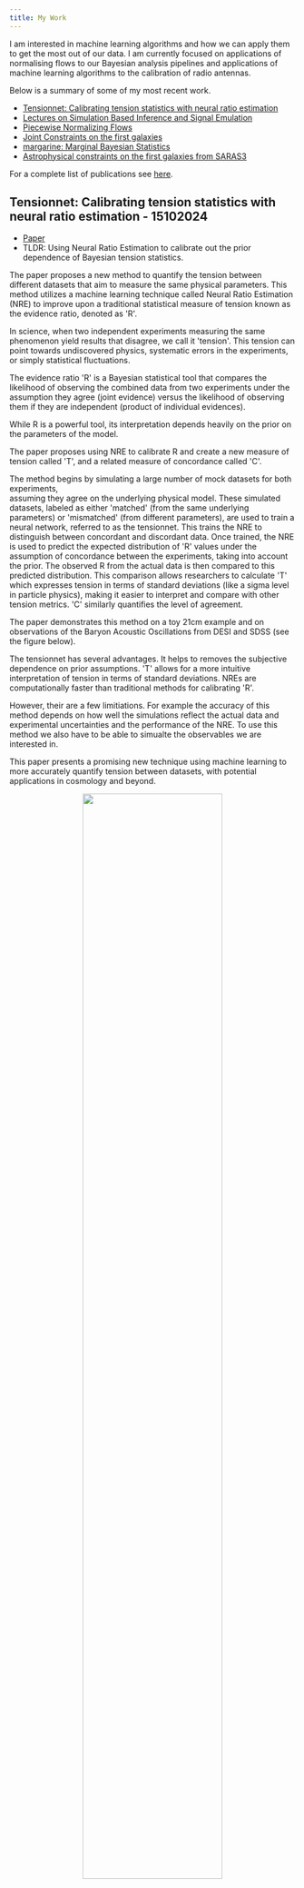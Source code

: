 ```yaml
---
title: My Work
---
```


I am interested in machine learning algorithms and how we can apply them to
get the most out of our data. I am currently focused on applications of
normalising flows to our Bayesian analysis pipelines and applications of
machine learning algorithms to the calibration of radio antennas.

Below is a summary of some of my most recent work.

- [Tensionnet: Calibrating tension statistics with neural ratio estimation](#tensionnet-calibrating-tension-statistics-with-neural-ratio-estimation---15102024)
- [Lectures on Simulation Based Inference and Signal Emulation](#simulation-based-inference-and-signal-emulation---15102024)
- [Piecewise Normalizing Flows](#piecewise-normalizing-flows)
- [Joint Constraints on the first galaxies](#joint-constraints-on-the-first-galaxies)
- [margarine: Marginal Bayesian Statistics](#margarine-marginal-bayesian-statistics)
- [Astrophysical constraints on the first galaxies from SARAS3](#astrophysical-constraints-on-the-first-galaxies-from-saras3)

For a complete list of publications see [here](https://harrybevins.co.uk/pubs.html).

## Tensionnet: Calibrating tension statistics with neural ratio estimation - 15102024

- [Paper](https://arxiv.org/abs/2407.15478)
- TLDR: Using Neural Ratio Estimation to calibrate out the prior dependence of Bayesian tension statistics.

The paper proposes a new method to quantify the tension between different datasets that aim to measure 
the same physical parameters. This method utilizes a machine learning technique called Neural Ratio Estimation (NRE) 
to improve upon a traditional statistical measure of tension known as the evidence ratio, denoted as 'R'.

In science, when two independent experiments measuring the same phenomenon yield results that disagree, 
we call it 'tension'. This tension can point towards undiscovered physics, systematic errors in the experiments, 
or simply statistical fluctuations.

The evidence ratio 'R' is a Bayesian statistical tool that compares the likelihood of observing the combined data 
from two experiments under the assumption they agree (joint evidence) versus the likelihood of observing them 
if they are independent (product of individual evidences).

While R is a powerful tool, its interpretation depends heavily on the prior on the parameters of the model.

The paper proposes using NRE to calibrate R and create a new measure of tension called 'T', and
a related measure of concordance called 'C'.

The method begins by simulating a large number of mock datasets for both experiments,  
assuming they agree on the underlying physical model. These simulated datasets, labeled as either 'matched' (from the same underlying parameters) 
or 'mismatched' (from different parameters), are used to train a neural network, referred to as the tensionnet. 
This trains the NRE to distinguish between concordant and discordant data.
Once trained, the NRE is used to predict the expected distribution of 'R' values under the assumption 
of concordance between the experiments, taking into account the prior. The observed R from the actual data is then compared 
to this predicted distribution. This comparison allows researchers to calculate 'T' which expresses tension in terms of
standard deviations (like a sigma level in particle physics), making it easier to interpret and compare with other tension metrics. 
'C' similarly quantifies the level of agreement.

The paper demonstrates this method on a toy 21cm example and on observations of the Baryon Acoustic Oscillations from
DESI and SDSS (see the figure below).

The tensionnet has several advantages. It helps to removes the subjective dependence on prior assumptions. 
'T'  allows for a more intuitive interpretation of tension in terms of standard deviations.
NREs are computationally faster than traditional methods for calibrating 'R'.

However, their are a few limitiations. For example the accuracy of this method depends on how well the simulations 
reflect the actual data and experimental uncertainties and the performance of the NRE. To use this method we also
have to be able to simualte the observables we are interested in.

This paper presents a promising new technique using machine learning to more accurately quantify tension 
between datasets, with potential applications in cosmology and beyond.

<center><img src="{{ site.url }}/assets/tensionnet-example.png" width="70%" alt-text="tensionnet Example"></center>

## Simulation Based Inference and Signal Emulation - 15/10/2024

I recently gave two lectures as part of the minor SKA model in the MPhil in Data Intensive Science course in Cambridge.

The first lecture was on signal emualtors. I explained to the students why signal emulators are so crucial in the
field of astrophysics and cosmology, the basic considerations that need to be made when building emulators and showed some
examples.

## Piecewise Normalizing Flows

- [Paper](https://arxiv.org/abs/2305.02930)
- TLDR: Using clustering algorithms to improve the accuracy of normalizing
flows when learning multi-modal distributions.

In this paper I demonstrated how we can exploit clustering algorithms
to improve the accuracy of normalizing flows when learning highly multi-modal
distributions.

Normalizing flows can be used to perform density estimation and are a bijective
and differentiable transformation between a known base distribution and
a target distribution. The transformation is often represented by
a neural network that can be optimised to learn the target. Once learnt
we can draw samples from the flow and calculate probabilities for a given
set of samples on the distribution.

The flows typically struggle to learn multi-modal distributions because the
topology of the base distribution is so different to the topology of the
target distribution. A number of methods exist to improve the accuracy of 
flows on multi-modal distributions but we often find that the
learned distributions feature bridges between the modes that are not present
in the target.

In our work we showed that we can break the target distribution up into
different clusters and train normalizing flows on each cluster. We discuss
how to sample from this piecewise distribution and how to calcualte probabilities
on it in the papaer.

The below figure shows how our piecewise normalizing flow approach
performs in comparison to a single noramlizing flow (MAF) and an alternative
approach detailed in [Stimper et al. 2022](https://proceedings.mlr.press/v151/stimper22a).

<center><img src="{{ site.url }}/assets/piecewise_normalising_flows.png" width="70%" alt-text="Benchmark Examples"></center>


## Joint Constraints on the first galaxies

- [Paper](https://arxiv.org/abs/2301.03298)
- TLDR: Using a novel machine learning Bayesian workflow to derive joint
constraints on the properties of the first galaxies with data from 21-cm
cosmology experiments.

In this work we used normalizing flows to model posterior distributions
from previous analysis of data from the 21-cm experiments SARAS3 and HERA to
efficiently perform a joint analysis and place constraints on the properties of
the first stars and galaxies.

21-cm cosmology is concerned with the detection of a signal from the Cosmic Dawn
and Epoch of Reionization from neutral hydrogen which can inform us about
the star formation rates of the first galaxies, their halo masses, their X-ray and
radio luminosities and how quickly the universe ionized. We either attempt to
detect the sky-averaged signal, redshifted from the early universe, in the radio
band with single radiometers, like SARAS3, or detect the spatial variation in the
signal through the power spectrum with interferometers like HERA.

Both HERA and SARAS3 have collected data in the past few years but neither
experiment has claimed a detection of the signal. Instead they have been able
to place upper limits on the magnitude of both the sky-averaged signal and the
power spectrum. Using these upper limits we are able to demonstrate that we
can recover tighter constraints on the magnitude of the signals and the properties of
early galaxies than can be achieved with each experiment individually. The figure below
shows the one-, two- and three-sigma constratints on the magnitude of the
signals derived using the prior on our astrophysical parameters, from each experiment
and jointly.

<center><img src="{{ site.url }}/assets/joint_constraints.png" width="70%" alt-text="Joint Constraints"></center>

## margarine: Marginal Bayesian Statistics

- [Paper One](https://arxiv.org/abs/2205.12841)
- [Paper Two](https://arxiv.org/abs/2207.11457)
- TLDR: Using normalizing flows to build of nuisance-free or marginal
Bayesian workflow.

In these two papers we demonstrated that we could use normalizing flows to
derive marginal posterior distributions, define marginal or nuisance-free likeilhood
functions and calcualte marginal Bayesian statistics such as the Kullback-Leibler
divergence and Bayesian Model Dimensionality.

We use normalizing flows, bijective and differentiable transformations between a
base distribution and more complex target distribution, to post process MCMC and
Nested Sampling chains and marginalise out nuisance parameters. This gives us
access to the posterior distributions on core science parameters and allows
us to evaluate probabilities without having to worry about instrumental nuiances
and contaminating signals.

Through access to the marginal posterior distributions we then define
the marginal Kullback-Leibler divergence and marginal Bayesian Model Dimensionality
which allow us to evalute the constraining power of different experiments in
just the core science part of the parameter space. In practice this allows us
to compare different experimental approaches with different nuisance parameters
and determine which is giving us the most information about the parameters that we
are interested in.

Using the marginal or nuisance-free likelihood function we also outline a method
for performing efficient joint analysis without having to sample the nuisance
parameters but still recovering the correct Bayesian evidence. 
We demonstrated this with Planck and the Dark Energy Survey and
the resultant joint constraints are shown below.

<center><img src="{{ site.url }}/assets/planck_des.pdf" width="70%" alt-text="Joint Planck and DES Constraints"></center>

## Astrophysical constraints on the first galaxies from SARAS3

- [Paper](https://www.nature.com/articles/s41550-022-01825-6)
- [Preprint](https://arxiv.org/abs/2212.00464)
- Publisher: Nature Astronomy
- TLDR: The first constraints from 21-cm cosmology on the properties of the first galaxies 200
million years after the Big Bang.

In this work we used data from the SARAS3 radiometer to constrain the properties of
galaxies at redshift of 20 roughly 200 million years after the Big Bang. The SARAS3
radiometer is aiming to detect the redshifted sky-averaged 21-cm signal from neutral 
hydrogen during the Cosmic Dawn and Epoch of Reionization. The signal, measured
relative to the radio background, is sensitive to the star formation properties
of the first galaxies, their X-ray and radio luminosities and the CMB optical
depth.

Using an upper limit measurement of the signal from the SARAS3 instrument
we are able to rule out scenarios in which high redshfit galaxies were very luminous
in the radio band and had low X-ray efficiencies. We also place constraints on 
the star formation rate and minimum halo mass for star formation at high redshfits
for the first time.

We compare our constraints to those from the precursor instrument SARAS2 and
demonstrate that while the constraints are generally stronger from SARAS3 each experiment
gives us information about the properties of galaxies at different redshifts. This
suggests that we can gain information by performing a joint analysis of 
differnt data sets and is shown in the figure below. The figure shows the functional constraints
on the 21-cm signal from each experiment against the prior and the KL divergence,
a measure of the information gain when contracting the prior to the posterior, for each
instrument.

<center><img src="{{ site.url }}/assets/saras2-saras3-comparison.pdf" width="70%" alt-text="SARAS2 and SARAS3 Constraints"></center>